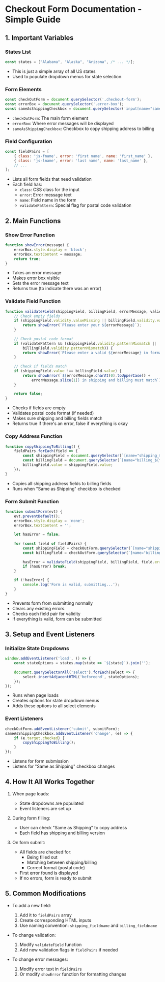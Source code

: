 # Checkout Form Documentation - Simple Guide

## 1. Important Variables

### States List
```javascript
const states = ["Alabama", "Alaska", "Arizona", /* ... */];
```
- This is just a simple array of all US states
- Used to populate dropdown menus for state selection

### Form Elements
```javascript
const checkOutForm = document.querySelector('.checkout-form');
const errorBox = document.querySelector('.error-box');
const sameAsShippingCheckbox = document.querySelector('input[name="same_as_shipping"]');
```
- `checkOutForm`: The main form element
- `errorBox`: Where error messages will be displayed
- `sameAsShippingCheckbox`: Checkbox to copy shipping address to billing

### Field Configuration
```javascript
const fieldPairs = [
    { class: 'js-fname', error: 'first name', name: 'first_name' },
    { class: 'js-lname', error: 'last name', name: 'last_name' },
    // ...
];
```
- Lists all form fields that need validation
- Each field has:
  - `class`: CSS class for the input
  - `error`: Error message text
  - `name`: Field name in the form
  - `validatePattern`: Special flag for postal code validation

## 2. Main Functions

### Show Error Function
```javascript
function showError(message) {
    errorBox.style.display = 'block';
    errorBox.textContent = message;
    return true;
}
```
- Takes an error message
- Makes error box visible
- Sets the error message text
- Returns true (to indicate there was an error)

### Validate Field Function
```javascript
function validateField(shippingField, billingField, errorMessage, validatePattern = false) {
    // Check empty fields
    if (shippingField.validity.valueMissing || billingField.validity.valueMissing) {
        return showError(`Please enter your ${errorMessage}`);
    }
    
    // Check postal code format
    if (validatePattern && (shippingField.validity.patternMismatch || 
        billingField.validity.patternMismatch)) {
        return showError(`Please enter a valid ${errorMessage} in format: 12345 or 12345-6789`);
    }
    
    // Check if fields match
    if (shippingField.value !== billingField.value) {
        return showError(`${errorMessage.charAt(0).toUpperCase() + 
            errorMessage.slice(1)} in shipping and billing must match`);
    }
    
    return false;
}
```
- Checks if fields are empty
- Validates postal code format (if needed)
- Makes sure shipping and billing fields match
- Returns true if there's an error, false if everything is okay

### Copy Address Function
```javascript
function copyShippingToBilling() {
    fieldPairs.forEach(field => {
        const shippingField = document.querySelector(`[name="shipping_${field.name}"]`);
        const billingField = document.querySelector(`[name="billing_${field.name}"]`);
        billingField.value = shippingField.value;
    });
}
```
- Copies all shipping address fields to billing fields
- Runs when "Same as Shipping" checkbox is checked

### Form Submit Function
```javascript
function submitForm(evt) {
    evt.preventDefault();
    errorBox.style.display = 'none';
    errorBox.textContent = '';
    
    let hasError = false;
    
    for (const field of fieldPairs) {
        const shippingField = checkOutForm.querySelector(`[name="shipping_${field.name}"]`);
        const billingField = checkOutForm.querySelector(`[name="billing_${field.name}"]`);
        
        hasError = validateField(shippingField, billingField, field.error, field.validatePattern);
        if (hasError) break;
    }

    if (!hasError) {
        console.log('Form is valid, submitting...');
    }
}
```
- Prevents form from submitting normally
- Clears any existing errors
- Checks each field pair for validity
- If everything is valid, form can be submitted

## 3. Setup and Event Listeners

### Initialize State Dropdowns
```javascript
window.addEventListener('load', () => {
    const stateOptions = states.map(state => `${state}`).join('');
    
    document.querySelectorAll('select').forEach(select => {
        select.insertAdjacentHTML('beforeend', stateOptions);
    });
});
```
- Runs when page loads
- Creates options for state dropdown menus
- Adds these options to all select elements

### Event Listeners
```javascript
checkOutForm.addEventListener('submit', submitForm);
sameAsShippingCheckbox.addEventListener('change', (e) => {
    if (e.target.checked) {
        copyShippingToBilling();
    }
});
```
- Listens for form submission
- Listens for "Same as Shipping" checkbox changes

## 4. How It All Works Together

1. When page loads:
   - State dropdowns are populated
   - Event listeners are set up

2. During form filling:
   - User can check "Same as Shipping" to copy address
   - Each field has shipping and billing version

3. On form submit:
   - All fields are checked for:
     - Being filled out
     - Matching between shipping/billing
     - Correct format (postal code)
   - First error found is displayed
   - If no errors, form is ready to submit

## 5. Common Modifications

- To add a new field:
  1. Add it to `fieldPairs` array
  2. Create corresponding HTML inputs
  3. Use naming convention: `shipping_fieldname` and `billing_fieldname`

- To change validation:
  1. Modify `validateField` function
  2. Add new validation flags in `fieldPairs` if needed

- To change error messages:
  1. Modify error text in `fieldPairs`
  2. Or modify `showError` function for formatting changes